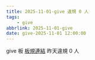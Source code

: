```yaml
---
title: 2025-11-01-give 違規 0 人
tags:
    - give
abbrlink: 2025-11-01-give
date: give-2025-11-01 12:00:00
---
```

give 板 [板規連結](https://www.ptt.cc/bbs/give/M.1612495900.A.C32.html)
昨天違規 0 人
